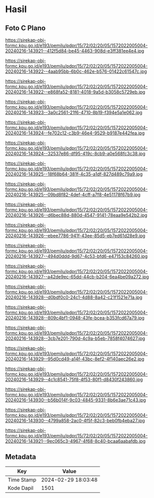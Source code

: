# Hasil

## Foto C Plano

https://sirekap-obj-formc.kpu.go.id/e193/pemilu/pdpr/15/72/02/20/05/1572022005004-20240216-143921--412f5d84-be45-4463-908d-e3ff381ee4e4.jpg

https://sirekap-obj-formc.kpu.go.id/e193/pemilu/pdpr/15/72/02/20/05/1572022005004-20240216-143922--4aab95bb-6b0c-462e-b576-01422c61547c.jpg

https://sirekap-obj-formc.kpu.go.id/e193/pemilu/pdpr/15/72/02/20/05/1572022005004-20240216-143922--e868fa52-8181-4018-9a5d-b3058c5729eb.jpg

https://sirekap-obj-formc.kpu.go.id/e193/pemilu/pdpr/15/72/02/20/05/1572022005004-20240216-143923--3a0c2561-21f6-4710-8b19-f394e5a1e062.jpg

https://sirekap-obj-formc.kpu.go.id/e193/pemilu/pdpr/15/72/02/20/05/1572022005004-20240216-143924--fe702c12-c3b9-46e4-9529-b9187e442fea.jpg

https://sirekap-obj-formc.kpu.go.id/e193/pemilu/pdpr/15/72/02/20/05/1572022005004-20240216-143924--32537e86-df95-419c-8cb9-a0e568fc3c38.jpg

https://sirekap-obj-formc.kpu.go.id/e193/pemilu/pdpr/15/72/02/20/05/1572022005004-20240216-143925--18f68b64-381f-4c35-a1df-827d489c79a9.jpg

https://sirekap-obj-formc.kpu.go.id/e193/pemilu/pdpr/15/72/02/20/05/1572022005004-20240216-143925--09bd8f82-4def-4cff-a7f8-4e51178f67b9.jpg

https://sirekap-obj-formc.kpu.go.id/e193/pemilu/pdpr/15/72/02/20/05/1572022005004-20240216-143926--d6bec88d-880d-4547-9141-78eaa9e542b2.jpg

https://sirekap-obj-formc.kpu.go.id/e193/pemilu/pdpr/15/72/02/20/05/1572022005004-20240216-143926--ebee7786-941f-43ee-85d5-eb7ed61d28e9.jpg

https://sirekap-obj-formc.kpu.go.id/e193/pemilu/pdpr/15/72/02/20/05/1572022005004-20240216-143927--494d0ddd-9d67-4c53-bfd6-e47153c84260.jpg

https://sirekap-obj-formc.kpu.go.id/e193/pemilu/pdpr/15/72/02/20/05/1572022005004-20240216-143927--a42de9ec-65dd-44cb-b204-6ea4be09a272.jpg

https://sirekap-obj-formc.kpu.go.id/e193/pemilu/pdpr/15/72/02/20/05/1572022005004-20240216-143928--d0bdf0c0-24c1-4d88-8a42-c21f1521e71a.jpg

https://sirekap-obj-formc.kpu.go.id/e193/pemilu/pdpr/15/72/02/20/05/1572022005004-20240216-143928--809c4bf1-0948-43fe-bcea-b353fcd67a79.jpg

https://sirekap-obj-formc.kpu.go.id/e193/pemilu/pdpr/15/72/02/20/05/1572022005004-20240216-143928--3cb7e201-790d-4c9a-b5eb-7858f4074627.jpg

https://sirekap-obj-formc.kpu.go.id/e193/pemilu/pdpr/15/72/02/20/05/1572022005004-20240216-143929--95d0cd49-a14f-43bc-8ef2-4f140aec26e2.jpg

https://sirekap-obj-formc.kpu.go.id/e193/pemilu/pdpr/15/72/02/20/05/1572022005004-20240216-143929--4c1c8541-75f8-4f53-80f1-d8430f243860.jpg

https://sirekap-obj-formc.kpu.go.id/e193/pemilu/pdpr/15/72/02/20/05/1572022005004-20240216-143930--b56b014f-9c03-4845-9331-8b6e3ae71c43.jpg

https://sirekap-obj-formc.kpu.go.id/e193/pemilu/pdpr/15/72/02/20/05/1572022005004-20240216-143930--4799a858-2ac0-4f5f-82c3-beb0fb4eba27.jpg

https://sirekap-obj-formc.kpu.go.id/e193/pemilu/pdpr/15/72/02/20/05/1572022005004-20240216-143921--9ec065c3-4967-4f68-8c40-bcaa6aabafdb.jpg


## Metadata

| Key        | Value               |
| ---------- | ------------------- |
| Time Stamp | 2024-02-29 18:03:48 |
| Kode Dapil | 1501                |



